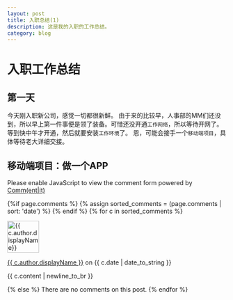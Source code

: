 ```yaml
---
layout: post
title: 入职总结(1)
description: 这是我的入职的工作总结。
category: blog
---
```


# 入职工作总结

## 第一天

今天刚入职新公司，感觉一切都很新鲜。
由于来的比较早，人事部的MM们还没到，所以早上第一件事便是领了装备。可惜还没开通`工作网络`，所以等待开网了。
等到快中午才开通，然后就要安装`工作环境`了。
恩，可能会接手一个`移动端项目`，具体等待老大详细交接。

## 移动端项目：做一个APP
<noscript>Please enable JavaScript to view the comment form powered by <a href="https://commentit.io/">Comm(ent|it)</a></noscript>
<div id="commentit"></div>
<script type="text/javascript">
  /** CONFIGURATION VARIABLES **/
  var commentitUsername = 'ioloveuu';
  var commentitRepo = 'ioloveuu/ioloveuu.github.io';
  var commentitPath = '{{ page.path }}';

  /** DON'T EDIT FOLLOWING LINES **/
  (function() {
      var commentit = document.createElement('script');
      commentit.type = 'text/javascript';
      commentit.async = true;
      commentit.src = 'https://commentit.io/static/embed/dist/commentit.js';
      (document.getElementsByTagName('head')[0] || document.getElementsByTagName('body')[0]).appendChild(commentit);
  })();
</script>
  {%if page.comments %}
  {% assign sorted_comments = (page.comments | sort: 'date') %}
{% endif %}
{% for c in sorted_comments %}
  <div class="media">
    <div class="media-left">
      <img src="{{ c.author.picture }}" alt="{{ c.author.displayName}}" height="73" width="73">
    </div>
    <div class="media-body">
      <p class="text-muted">
        <a href="{{ c.author.url }}">{{ c.author.displayName }}</a>
        on {{ c.date | date_to_string }}
      </p>
      <p>{{ c.content | newline_to_br }}</p>
    </div>
  </div>
{% else %}
  There are no comments on this post.
{% endfor %}


